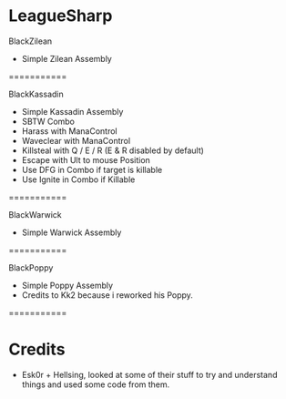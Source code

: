 LeagueSharp
===========

BlackZilean

- Simple Zilean Assembly

===========

BlackKassadin

- Simple Kassadin Assembly
-   SBTW Combo
-   Harass with ManaControl
-   Waveclear with ManaControl
-   Killsteal with Q / E / R (E & R disabled by default)
-   Escape with Ult to mouse Position
-   Use DFG in Combo if target is killable
-   Use Ignite in Combo if Killable

===========

BlackWarwick

- Simple Warwick Assembly

===========

BlackPoppy

- Simple Poppy Assembly
- Credits to Kk2 because i reworked his Poppy.

===========


Credits
===========

- Esk0r + Hellsing, looked at some of their stuff to try and understand things and used some code from them.
